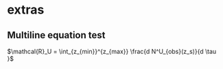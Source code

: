 # extras

## Multiline equation test

$\mathcal{R}_U = \int_{z_{min}}^{z_{max}} \frac{d N^U_{obs}(z_s)}{d \tau }$
